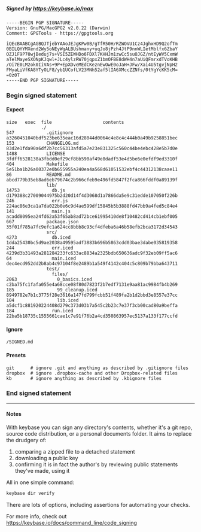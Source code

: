 ##### Signed by https://keybase.io/max
```
-----BEGIN PGP SIGNATURE-----
Version: GnuPG/MacGPG2 v2.0.22 (Darwin)
Comment: GPGTools - https://gpgtools.org

iQEcBAABCgAGBQJTjebYAAoJEJgKPw0B/gTfR50H/RZWOVU1Cz4JghxHD9Q2ofTm
0BILQYYMXend2Wy5oNEyWgALBUshmany+uqJo8jPzh4JtP9nnWLIetMblfx6ZbaY
OZJ1F9P70wjBeduj7s+VSI5ZEWHDo6FDXl7KHHJm1zwCc5suOJGZ/ntEyWV5CxmW
aTelMayeSXONpKJqwl+JLc4ylzRW70jqpxZ1bmOFBE8dWH4n7aUiQFmrxdTVoKHB
/Oi7E0LM2ok0IiVAs+9P+EpXDveMEdCKeznEwOwE0oJaH+JFw/Xai4U5tgvjNpH2
FMyaLiVfKA8YTyOLF8/yb1UCofLV23MNh52af5lIA6XMccZZNfs/0tYgYcKK5cM=
=0z0T
-----END PGP SIGNATURE-----

```

<!-- END SIGNATURES -->

### Begin signed statement 

#### Expect

```
size   exec  file                   contents                                                        
             ./                                                                                     
547            .gitignore           a3260451040bdf523be635eac16d28044d0064c4e8c4c444b0a49b9258851bec
153            CHANGELOG.md         83d2e1fda90a6df2b7cc56313afd5a7e23e831325c560c44be4ebc428e5b7d0e
1488           LICENSE              3fdff6528138a3fbdd0ef29cf8bb590af49e8dadf53e4d5be6e0efdf9ed3310f
404            Makefile             5e51ba1b26a00372e0b655955a240ea4a568d61051532ebf4c44312138caae11
86             README.md            abcd779b35eb8ad6eb79674c2b966cfeb9e496fd5847f2fca866fddf0a89139f
               lib/                                                                                 
14753            db.js              d179388c27009044975b2d20d14f4d3068d1a7866da5e9c31edde107050f226b
246              err.js             224ac86e3ca1a7da022b0e6c9d4ae599df15845b5b3888fd47bb9a4fed5c84e4
141              main.js            acadd8095ea24fd62a53f65ab8ad72bce61995410de8f10482cd414cb1ebf005
667            package.json         35f01f785a7fc9efc1a624cc8bbb8c93cf4dfeba6a46b58efb2bca3172d34543
               src/                                                                                 
4273             db.iced            1dda25430bc5d9ae2038a49595adf3883b696b5863cdd03bae3dabe035819358
244              err.iced           4239d3b31493a281284233fc633ac8834a2325bdb650636adc9f32eb09ff5ac6
64               main.iced          dec4ecd952dd2b8ab4c97104f8e2489b1a549f4142c404c5c809b79bba643711
               test/                                                                                
                 files/                                                                             
2063               0_basics.iced    c2ba75fc1fafa055e4a68cce08f80d7823f2b7edf7131e9aa81ac9984fb4b269
185                99_cleanup.iced  8949782e7b1c3775f28e3616a147fd799fcbb51f489fa2b1d2bbd3e8557e37cc
104                lib.iced         a5dcf1c881920224408d279c373d03b7a545c2b23c7e37f3cb00cad80a9beffa
184              run.iced           22ba5b18735c1555661cae1c7e91f76b2a4cd350863957ec5137a133f177ccfd
```

#### Ignore

```
/SIGNED.md
```

#### Presets

```
git      # ignore .git and anything as described by .gitignore files
dropbox  # ignore .dropbox-cache and other Dropbox-related files    
kb       # ignore anything as described by .kbignore files          
```

<!-- summarize version = 0.0.8 -->

### End signed statement

<hr>

#### Notes

With keybase you can sign any directory's contents, whether it's a git repo,
source code distribution, or a personal documents folder. It aims to replace the drudgery of:

  1. comparing a zipped file to a detached statement
  2. downloading a public key
  3. confirming it is in fact the author's by reviewing public statements they've made, using it

All in one simple command:

```bash
keybase dir verify
```

There are lots of options, including assertions for automating your checks.

For more info, check out https://keybase.io/docs/command_line/code_signing